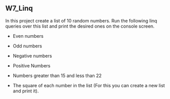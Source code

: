 ## W7_Linq

In this project create a list of 10 random numbers. Run the following linq queries over this list and print the desired ones on the console screen.

- Even numbers

- Odd numbers

- Negative numbers

- Positive Numbers

- Numbers greater than 15 and less than 22

- The square of each number in the list (For this you can create a new list and print it).